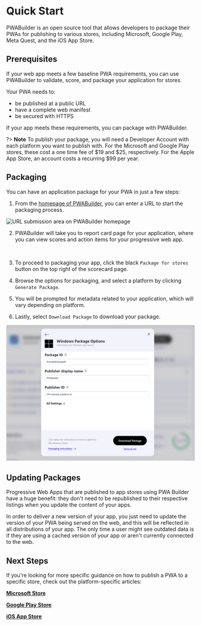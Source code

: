 # Quick Start
    
PWABuilder is an open source tool that allows developers to package their PWAs for publishing to various stores, including Microsoft, Google Play, Meta Quest, and the iOS App Store. 

## Prerequisites

If your web app meets a few baseline PWA requirements, you can use PWABuilder to validate, score, and package your application for stores.

Your PWA needs to:

* be published at a public URL
* have a complete web manifest
* be secured with HTTPS

If your app meets these requirements, you can package with PWABuilder.

?> **Note** To publish your package, you will need a Developer Account with each platform you want to publish with. 
For the Microsoft and Google Play stores, these cost a one time fee of $19 and $25, respectively. For the Apple App Store, 
an account costs a recurring $99 per year.

## Packaging
You can have an application package for your PWA in just a few steps:

1. From the  [homepage of PWABuilder](https://www.pwabuilder.com/), you can enter a URL to start the packaging process.

<div class="docs-image">
     <img src="/assets/builder/general/pwabuilder-enter-url.png" alt="URL submission area on PWABuilder homepage" width=500>
</div>

2. PWABuilder will take you to report card page for your application, where you can view scores and action items for your progressive web app.

<div class="docs-image">
     <img src="/assets/builder/quick-start/pwa-scorecard.png" alt="" width=600>
</div>

3. To proceed to packaging your app, click the black `Package for stores` button on the top right of the scorecard page.

4. Browse the options for packaging, and select a platform by clicking `Generate Package`.

5. You will be prompted for metadata related to your application, which will vary depending on platform.

6. Lastly, select `Download Package` to download your package.

<div class="docs-image">
     <img src="../assets/builder/quick-start/package-download.png" alt="" width=600>
</div>

## Updating Packages

Progressive Web Apps that are published to app stores using PWA Builder have a huge benefit: they don't need to be republished to their respective listings when you update the content of your apps.

In order to deliver a new version of your app, you just need to update the version of your PWA being served on the web, and this will be reflected in all distributions of your app. The only time a user might see outdated data is if they are using a cached version of your app or aren't currently connected to the web.

## Next Steps

If you're looking for more specific guidance on how to publish a PWA to a specific store, check out the platform-specific articles:

**[Microsoft Store](/builder/windows)**

**[Google Play Store](/builder/android)**

**[iOS App Store](/builder/app-store)**